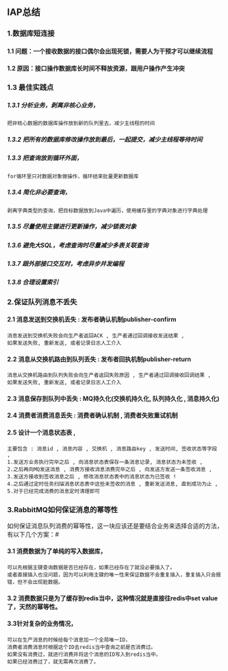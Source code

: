 
## IAP总结

### 1.数据库短连接
#### 1.1 问题：一个接收数据的接口偶尔会出现死锁，需要人为干预才可以继续流程
#### 1.2 原因：接口操作数据库长时间不释放资源，跟用户操作产生冲突

### 1.3 最佳实践点
##### 1.3.1 分析业务，剥离非核心业务，
~~~
把非核心数据的数据库操作放到新的队列里去，减少主线程的时间
~~~
##### 1.3.2 把所有的数据库修改操作放到最后，一起提交，减少主线程等待时间
##### 1.3.3 把查询放到循环外面，
~~~
for循环里只对数据对象做操作，循环结束批量更新数据库
~~~
##### 1.3.4 简化非必要查询，
~~~
剥离字典类型的查询，把目标数据放到Java中遍历，使用缓存里的字典对象进行字典处理
~~~
##### 1.3.5 尽量使用主键进行更新操作，减少锁表对象
##### 1.3.6 避免大SQL，考虑查询时尽量减少多表关联查询
##### 1.3.7 跟外部接口交互时，考虑异步并发编程
##### 1.3.8 合理设置索引
### 2.保证队列消息不丢失
#### 2.1 消息发送到交换机丢失 : 发布者确认机制publisher-confirm
~~~
消息发送到交换机失败会向生产者返回ACK , 生产者通过回调接收发送结果 , 
如果发送失败, 重新发送, 或者记录日志人工介入
~~~
#### 2.2 消息从交换机路由到队列丢失 : 发布者回执机制publisher-return
~~~
消息从交换机路由到队列失败会向生产者返回失败原因 , 生产者通过回调接收回调结果 , 
如果发送失败, 重新发送, 或者记录日志人工介入
~~~
#### 2.3 消息保存到队列中丢失 : MQ持久化(交换机持久化, 队列持久化 , 消息持久化)
#### 2.4 消费者消费消息丢失 : 消费者确认机制 , 消费者失败重试机制
#### 2.5 设计一个消息状态表 , 
~~~
主要包含 : 消息id , 消息内容 , 交换机 , 消息路由key , 发送时间, 签收状态等字段 , 
1.发送方业务执行完毕之后 , 向消息状态表保存一条消息记录, 消息状态为未签收 , 
2.之后再向MQ发送消息 , 消费方接收消息消费完毕之后 , 向发送方发送一条签收消息 , 
3.发送方接收到签收消息之后 , 修改消息状态表中的消息状态为已签收 ! 
4.之后通过定时任务扫描消息状态表中这些未签收的消息 , 重新发送消息, 直到成功为止 , 
5.对于已经完成消费的消息定时清理即可 
~~~

### 3.RabbitMQ如何保证消息的幂等性
如何保证消息队列消费的幂等性，这一块应该还是要结合业务来选择合适的方法，有以下几个方案：#
#### 3.1 消费数据为了单纯的写入数据库，
~~~
可以先根据主键查询数据是否已经存在，如果已经存在了就没必要插入了。
或者直接插入也没问题，因为可以利用主键的唯一性来保证数据不会重复插入，重复插入只会报错，但不会出现脏数据。
~~~
#### 3.2 消费数据只是为了缓存到redis当中，这种情况就是直接往redis中set value了，天然的幂等性。
#### 3.3针对复杂的业务情况，
~~~
可以在生产消息的时候给每个消息加一个全局唯一ID，
消费者消费消息时根据这个ID去redis当中查询之前是否消费过。
如果没有消费过，就进行消费并将这个消息的ID写入到redis当中。
如果已经消费过了，就无需再次消费了。
~~~